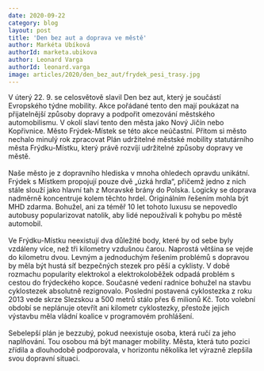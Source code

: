 ```yaml
---
date: 2020-09-22
category: blog
layout: post
title: 'Den bez aut a doprava ve městě'
author: Markéta Ubíková
authorId: marketa.ubikova
author: Leonard Varga
authorId: leonard.varga
image: articles/2020/den_bez_aut/frydek_pesi_trasy.jpg
---
```

V úterý 22. 9. se celosvětově slavil Den bez aut, který je součástí Evropského týdne mobility. Akce pořádané tento den mají poukázat na přijatelnější způsoby dopravy a podpořit omezování městského automobilismu. V okolí slaví tento den města jako Nový Jičín nebo Kopřivnice. Město Frýdek-Místek se této akce neúčastní. Přitom si město nechalo minulý rok zpracovat Plán udržitelné městské mobility statutárního města Frýdku-Místku, který právě rozvíjí udržitelné způsoby dopravy ve městě. 
<br>
<br>
Naše město je z dopravního hlediska v mnoha ohledech opravdu unikátní. Frýdek s Místkem propojují pouze dvě „úzká hrdla“, přičemž jedno z nich stále slouží jako hlavní tah z Moravské brány do Polska. Logicky se doprava nadměrně koncentruje kolem těchto hrdel. Originálním řešením mohla být MHD zdarma. Bohužel, ani za téměř 10 let tohoto luxusu se nepovedlo autobusy popularizovat natolik, aby lidé nepoužívali k pohybu po městě automobil. 
<br>
<br>
Ve Frýdku-Místku neexistují dva důležité body, které by od sebe byly vzdáleny více, než tři kilometry vzdušnou čarou. Naprostá většina se vejde do kilometru dvou. Levným a jednoduchým řešením problémů s dopravou by měla být hustá síť bezpečných stezek pro pěší a cyklisty. V době  rozmachu popularity elektrokol a elektrokoloběžek odpadá problém s cestou do frýdeckého kopce. Současné vedení radnice bohužel na stavbu cyklostezek absolutně rezignovalo. Poslední postavená cyklostezka z roku 2013 vede skrze Slezskou a 500 metrů stálo přes 6 milionů Kč. Toto volební období se neplánuje otevřít ani kilometr cyklostezky, přestože jejich výstavbu měla vládní koalice v programovém prohlášení.
<br>
<br>
Sebelepší plán je bezzubý, pokud neexistuje osoba, která ručí za jeho naplňování. Tou osobou má být manager mobility. Města, která tuto pozici zřídila a dlouhodobě podporovala, v horizontu několika let výrazně zlepšila svou dopravní situaci. 
